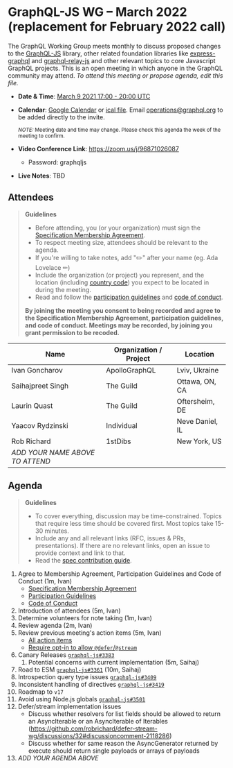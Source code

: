 # GraphQL-JS WG – March 2022 (replacement for February 2022 call)

The GraphQL Working Group meets monthly to discuss proposed changes to the [GraphQL-JS](https://github.com/graphql/graphql-spec) library, other related foundation libraries like [express-graphql](https://github.com/graphql/express-graphql) and [graphql-relay-js](https://github.com/graphql/graphql-relay-js) and other
relevant topics to core Javascript GraphQL projects. This is an open meeting in which
anyone in the GraphQL community may attend. *To attend this meeting or propose
agenda, edit this file.*

- **Date & Time**: [March 9 2021 17:00 - 20:00 UTC](https://www.timeanddate.com/worldclock/meetingdetails.html?year=2022&month=03&day=09&hour=17&min=0&sec=0&p1=224&p2=179&p3=136&p4=37&p5=239&p6=101&p7=152)
- **Calendar**:
[Google Calendar](https://calendar.google.com/calendar/embed?src=linuxfoundation.org_ik79t9uuj2p32i3r203dgv5mo8%40group.calendar.google.com) or [ical file](https://calendar.google.com/calendar/ical/linuxfoundation.org_ik79t9uuj2p32i3r203dgv5mo8%40group.calendar.google.com/public/basic.ics). Email [operations@graphql.org](mailto:operations@graphql.org) to be added directly to the invite.

  <small>*NOTE:* Meeting date and time may change. Please check this agenda the week of the meeting to confirm.</small>
- **Video Conference Link**: https://zoom.us/j/96871026087
  - Password: graphqljs
- **Live Notes**: TBD

## Attendees

> **Guidelines**
> - Before attending, you (or your organization) must sign the [Specification Membership Agreement](https://github.com/graphql/foundation).
> - To respect meeting size, attendees should be relevant to the agenda.
> - If you're willing to take notes, add "✏️" after your name (eg. Ada Lovelace ✏)
> - Include the organization (or project) you represent, and the location (including [country code](https://en.wikipedia.org/wiki/List_of_ISO_3166_country_codes#Current_ISO_3166_country_codes)) you expect to be located in during the meeting.
> - Read and follow the [participation guidelines](https://github.com/graphql/graphql-js-wg#participation-guidelines) and [code of conduct](https://github.com/graphql/foundation/blob/master/CODE-OF-CONDUCT.md).
>
> **By joining the meeting you consent to being recorded and agree to the Specification Membership Agreement, participation guidelines, and code of conduct. Meetings may be recorded, by joining you grant permission to be recoded.**

| Name                            | Organization / Project | Location         |
| ------------------------------- | ---------------------- | ---------------- |
| Ivan Goncharov                  | ApolloGraphQL          | Lviv, Ukraine    |
| Saihajpreet Singh               | The Guild              | Ottawa, ON, CA   |
| Laurin Quast                    | The Guild              | Oftersheim, DE   |
| Yaacov Rydzinski                | Individual             | Neve Daniel, IL  |
| Rob Richard                     | 1stDibs                | New York, US     |
| *ADD YOUR NAME ABOVE TO ATTEND* |


## Agenda

> **Guidelines**
>
> - To cover everything, discussion may be time-constrained. Topics that require less time should be covered first. Most topics take 15-30 minutes.
> - Include any and all relevant links (RFC, issues & PRs, presentations). If there are no relevant links, open an issue to provide context and link to that.
> - Read the [spec contribution guide](https://github.com/graphql/graphql-spec/blob/master/CONTRIBUTING.md).

<!--

Example agenda item:

1. Discuss moving the subscriptions proposal to stage 2 (30m, Lee)
   - [Subscriptions RFC](link.to/the-relevant/pr-or-issue-or-doc)
   - [GraphQL.js PR](github.link/to/the/project/pr)
   - [Another Relevant Link](youre.getting/the-idea.now)

-->

1. Agree to Membership Agreement, Participation Guidelines and Code of Conduct (1m, Ivan)
    - [Specification Membership Agreement](https://github.com/graphql/foundation)
    - [Participation Guidelines](https://github.com/graphql/graphql-js-wg#participation-guidelines)
    - [Code of Conduct](https://github.com/graphql/foundation/blob/master/CODE-OF-CONDUCT.md)
1. Introduction of attendees (5m, Ivan)
1. Determine volunteers for note taking (1m, Ivan)
1. Review agenda (2m, Ivan)
1. Review previous meeting's action items (5m, Ivan)
    - [All action items](https://github.com/graphql/graphql-js-wg/issues)
    - [Require opt-in to allow `@defer`/`@stream`](https://github.com/robrichard/defer-stream-wg/discussions/12)
1. Canary Releases [`graphql-js#3383`](https://github.com/graphql/graphql-js/issues/3383)
   1. Potential concerns with current implementation (5m, Saihaj)
1. Road to ESM [`graphql-js#3361`](https://github.com/graphql/graphql-js/pull/3361) (10m, Saihaj)
1. Introspection query type issues [`graphql-js#3409`](https://github.com/graphql/graphql-js/issues/3409)
1. Inconsistent handling of directives [`graphql-js#3419`](https://github.com/graphql/graphql-js/issues/3419)
1. Roadmap to `v17`
1. Avoid using Node.js globals [`graphql-js#3501`](https://github.com/graphql/graphql-js/pull/3501)
1. Defer/stream implementation issues
    - Discuss whether resolvers for list fields should be allowed to return an AsyncIterable or an AsyncIterable of Iterables (https://github.com/robrichard/defer-stream-wg/discussions/32#discussioncomment-2118286)
    - Discuss whether for same reason the AsyncGenerator returned by execute should return single payloads or arrays of payloads
1. _ADD YOUR AGENDA ABOVE_
